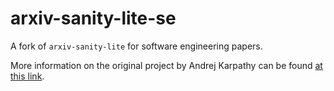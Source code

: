 
# arxiv-sanity-lite-se 

A fork of `arxiv-sanity-lite` for software engineering papers. 

More information on the original project by Andrej Karpathy can be found [at this link](https://github.com/karpathy/arxiv-sanity-lite/blob/master/README.md).
